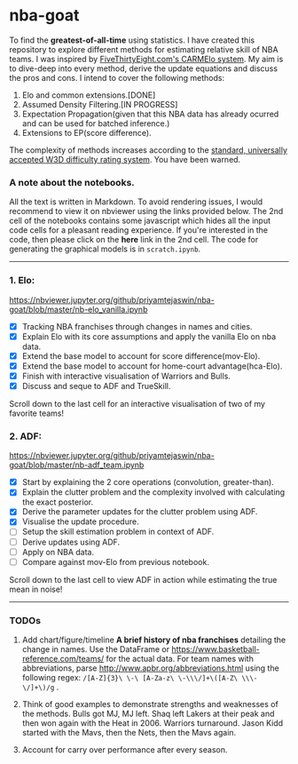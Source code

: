 # nba-goat

To find the **greatest-of-all-time** using statistics. I have created this repository to explore different methods for estimating relative skill of NBA teams. I was inspired by [FiveThirtyEight.com's CARMElo system](https://projects.fivethirtyeight.com/2018-nba-predictions/). My aim is to dive-deep into every method, derive the update equations and discuss the pros and cons. I intend to cover the following methods:
1. Elo and common extensions.[DONE]
2. Assumed Density Filtering.[IN PROGRESS]
3. Expectation Propagation(given that this NBA data has already ocurred and can be used for batched inference.)
4. Extensions to EP(score difference).

The complexity of methods increases according to the [standard, universally accepted W3D difficulty rating system](http://agentpalmer.com/wp-content/uploads/2014/10/Setting-your-Wolfenstein-3D-Difficulty-Level.jpg). You have been warned.

### A note about the notebooks.

All the text is written in Markdown. To avoid rendering issues, I would recommend to view it on nbviewer using the links provided below. The 2nd cell of the notebooks contains some javascript which hides all the input code cells for a pleasant reading experience. If you're interested in the code, then please click on the **here** link in the 2nd cell. The code for generating the graphical models is in `scratch.ipynb`.

---

### 1. Elo:
https://nbviewer.jupyter.org/github/priyamtejaswin/nba-goat/blob/master/nb-elo_vanilla.ipynb
- [x] Tracking NBA franchises through changes in names and cities.
- [x] Explain Elo with its core assumptions and apply the vanilla Elo on nba data.
- [x] Extend the base model to account for score difference(mov-Elo).
- [x] Extend the base model to account for home-court advantage(hca-Elo).
- [x] Finish with interactive visualisation of Warriors and Bulls.
- [x] Discuss and seque to ADF and TrueSkill.

Scroll down to the last cell for an interactive visualisation of two of my favorite teams!

### 2. ADF:
https://nbviewer.jupyter.org/github/priyamtejaswin/nba-goat/blob/master/nb-adf_team.ipynb
- [x] Start by explaining the 2 core operations (convolution, greater-than).
- [x] Explain the clutter problem and the complexity involved with calculating the exact posterior.
- [x] Derive the parameter updates for the clutter problem using ADF.
- [x] Visualise the update procedure.
- [ ] Setup the skill estimation problem in context of ADF.
- [ ] Derive updates using ADF.
- [ ] Apply on NBA data.
- [ ] Compare against mov-Elo from previous notebook.

Scroll down to the last cell to view ADF in action while estimating the true mean in noise!

---

### TODOs

1. Add chart/figure/timeline **A brief history of nba franchises** detailing the change in names. Use the DataFrame or https://www.basketball-reference.com/teams/ for the actual data. For team names with abbreviations, parse http://www.apbr.org/abbreviations.html using the following regex: `/[A-Z]{3}\ \-\ [A-Za-z\ \-\\\/]+\([A-Z\ \\\-\/]+\)/g` .

2. Think of good examples to demonstrate strengths and weaknesses of the methods. Bulls got MJ, MJ left. Shaq left Lakers at their peak and then won again with the Heat in 2006. Warriors turnaround. Jason Kidd started with the Mavs, then the Nets, then the Mavs again.

3. Account for carry over performance after every season.
